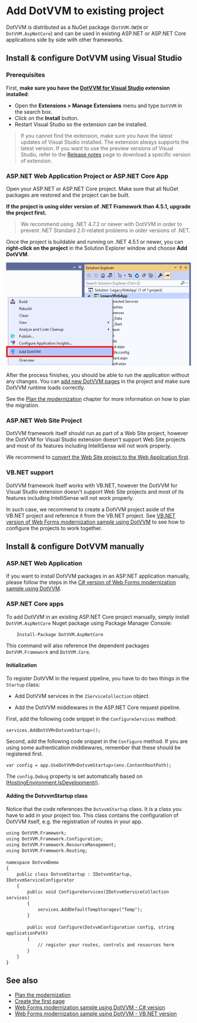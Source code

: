 # Add DotVVM to existing project

DotVVM is distributed as a NuGet package (`DotVVM.OWIN` or `DotVVM.AspNetCore`) and can be used in existing ASP.NET or ASP.NET Core applications side by side with other frameworks.

## Install & configure DotVVM using Visual Studio

### Prerequisites

First, **make sure you have the [DotVVM for Visual Studio](https://www.dotvvm.com/get-dotvvm) extension installed**:

* Open the **Extensions > Manage Extensions** menu and type `DotVVM` in the search box.
* Click on the **Install** button. 
* Restart Visual Studio so the extension can be installed.

> If you cannot find the extension, make sure you have the latest updates of Visual Studio installed. The extension always supports the latest version. If you want to use the preview versions of Visual Studio, refer to the [Release notes](~/pages/dotvvm-for-visual-studio/release-notes) page to download a specific version of extension.

### ASP.NET Web Application Project or ASP.NET Core App

Open your ASP.NET or ASP.NET Core project. Make sure that all NuGet packages are restored and the project can be built.

**If the project is using older version of .NET Framework than 4.5.1, upgrade the project first.**

> We recommend using .NET 4.7.2 or newer with DotVVM in order to prevent .NET Standard 2.0-related problems in older versions of .NET.

Once the project is buildable and running on .NET 4.5.1 or newer, you can **right-click on the project** in the Solution Explorer window and choose **Add DotVVM**.

![Add DotVVM to existing ASP.NET app](add-dotvvm-to-existing-app_img1.png)

After the process finishes, you should be able to run the application without any changes. You can [add new DotVVM pages](~/pages/quick-starts/build/first-page) in the project and make sure DotVVM runtime loads correctly.

See the [Plan the modernization](~/pages/quick-starts/modernize/plan-the-modernization) chapter for more information on how to plan the migration.

### ASP.NET Web Site Project

DotVVM framework itself should run as part of a Web Site project, however the DotVVM for Visual Studio extension doesn't support Web Site projects and most of its features including IntelliSense will not work properly. 

We recommend to [convert the Web Site project to the Web Application first](https://devblogs.microsoft.com/aspnet/converting-a-web-site-project-to-a-web-application-project/).

### VB.NET support

DotVVM framework itself works with VB.NET, however the DotVVM for Visual Studio extension doesn't support Web Site projects and most of its features including IntelliSense will not work properly. 

In such case, we recommend to create a DotVVM project aside of the VB.NET project and reference it from the VB.NET project. See [VB.NET version of Web Forms modernization sample using DotVVM](https://github.com/riganti/dotvvm-samples-webforms-migration-vbnet) to see how to configure the projects to work together.

## Install & configure DotVVM manually

### ASP.NET Web Application

If you want to install DotVVM packages in an ASP.NET application manually, please follow the steps in the [C# version of Web Forms modernization sample using DotVVM](https://github.com/riganti/dotvvm-samples-webforms-migration).

### ASP.NET Core apps

To add DotVVM in an existing ASP.NET Core project manually, simply install `DotVVM.AspNetCore` Nuget package using Package Manager Console:

```
    Install-Package DotVVM.AspNetCore
```

This command will also reference the dependent packages `DotVVM.Framework` and `DotVVM.Core`.

#### Initialization

To register DotVVM in the request pipeline, you have to do two things in the `Startup` class:

* Add DotVVM services in the `IServiceCollection` object.

* Add the DotVVM middlewares in the ASP.NET Core request pipeline.

First, add the following code snippet in the `ConfigureServices` method:

```CSHARP
services.AddDotVVM<DotvvmStartup>();
```

Second, add the following code snippet in the `Configure` method. If you are using some authentication middlewares, remember that these should be registered first.

```CSHARP
var config = app.UseDotVVM<DotvvmStartup>(env.ContentRootPath);
```

The `config.Debug` property is set automatically based on [IHostingEnvironment.IsDevelopment()](https://docs.microsoft.com/en-us/aspnet/core/api/microsoft.aspnetcore.hosting.hostingenvironmentextensions#Microsoft_AspNetCore_Hosting_HostingEnvironmentExtensions_IsDevelopment_Microsoft_AspNetCore_Hosting_IHostingEnvironment_). 

#### Adding the DotvvmStartup class

Notice that the code references the `DotvvmStartup` class. It is a class you have to add in your project too. 
This class contains the configuration of DotVVM itself, e.g. the registration of routes in your app.

```CSHARP
using DotVVM.Framework;
using DotVVM.Framework.Configuration;
using DotVVM.Framework.ResourceManagement;
using DotVVM.Framework.Routing;

namespace DotvvmDemo
{
    public class DotvvmStartup : IDotvvmStartup, IDotvvmServiceConfigurator
    {
        public void ConfigureServices(IDotvvmServiceCollection services)
        {
            services.AddDefaultTempStorages("Temp");
        }

        public void Configure(DotvvmConfiguration config, string applicationPath)
        {
            // register your routes, controls and resources here
        }        
    }
}
```

## See also

* [Plan the modernization](~/pages/quick-starts/modernize/plan-the-modernization)
* [Create the first page](~/pages/quick-starts/build/first-page)
* [Web Forms modernization sample using DotVVM - C# version](https://github.com/riganti/dotvvm-samples-webforms-migration)
* [Web Forms modernization sample using DotVVM - VB.NET version](https://github.com/riganti/dotvvm-samples-webforms-migration)